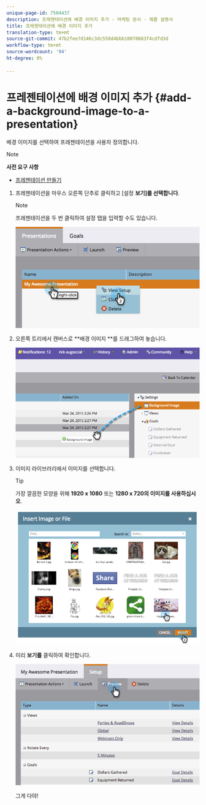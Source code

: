 ```yaml
---
unique-page-id: 7504437
description: 프레젠테이션에 배경 이미지 추가 - 마케팅 문서 - 제품 설명서
title: 프레젠테이션에 배경 이미지 추가
translation-type: tm+mt
source-git-commit: 47b2fee7d146c3dc558d4bbb10070683f4cdfd3d
workflow-type: tm+mt
source-wordcount: '94'
ht-degree: 0%

---
```



# 프레젠테이션에 배경 이미지 추가 {#add-a-background-image-to-a-presentation}

배경 이미지를 선택하여 프레젠테이션을 사용자 정의합니다.

>[!NOTE]
>
>**사전 요구 사항**
>
>* [프레젠테이션 만들기](create-a-presentation.md)

>



1. 프레젠테이션을 마우스 오른쪽 단추로 클릭하고 [설정 **보기]를 선택합니다**.

   >[!NOTE]
   >
   >프레젠테이션을 두 번 클릭하여 설정 탭을 입력할 수도 있습니다.

   ![](assets/image2015-3-24-14-3a36-3a52.png)

1. 오른쪽 트리에서 캔버스로 **배경 이미지 **를 드래그하여 놓습니다.

   ![](assets/image2015-3-24-14-3a39-3a40.png)

1. 이미지 라이브러리에서 이미지를 선택합니다.

   >[!TIP]
   >
   >가장 깔끔한 모양을 위해 **1920 x 1080** 또는 **1280 x 720의 이미지를 사용하십시오**.

   ![](assets/image2015-3-24-14-3a47-3a57.png)

1. 미리 **보기를** 클릭하여 확인합니다.

   ![](assets/image2015-3-24-14-3a51-3a1.png)

   그게 다야!

